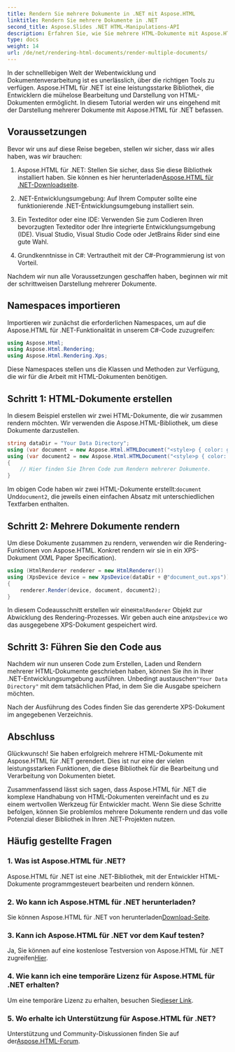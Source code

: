 ```yaml
---
title: Rendern Sie mehrere Dokumente in .NET mit Aspose.HTML
linktitle: Rendern Sie mehrere Dokumente in .NET
second_title: Aspose.Slides .NET HTML-Manipulations-API
description: Erfahren Sie, wie Sie mehrere HTML-Dokumente mit Aspose.HTML für .NET rendern. Steigern Sie Ihre Fähigkeiten zur Dokumentenverarbeitung mit dieser leistungsstarken Bibliothek.
type: docs
weight: 14
url: /de/net/rendering-html-documents/render-multiple-documents/
---
```

In der schnelllebigen Welt der Webentwicklung und Dokumentenverarbeitung ist es unerlässlich, über die richtigen Tools zu verfügen. Aspose.HTML für .NET ist eine leistungsstarke Bibliothek, die Entwicklern die mühelose Bearbeitung und Darstellung von HTML-Dokumenten ermöglicht. In diesem Tutorial werden wir uns eingehend mit der Darstellung mehrerer Dokumente mit Aspose.HTML für .NET befassen.

## Voraussetzungen

Bevor wir uns auf diese Reise begeben, stellen wir sicher, dass wir alles haben, was wir brauchen:

1.  Aspose.HTML für .NET: Stellen Sie sicher, dass Sie diese Bibliothek installiert haben. Sie können es hier herunterladen[Aspose.HTML für .NET-Downloadseite](https://releases.aspose.com/html/net/).

2. .NET-Entwicklungsumgebung: Auf Ihrem Computer sollte eine funktionierende .NET-Entwicklungsumgebung installiert sein.

3. Ein Texteditor oder eine IDE: Verwenden Sie zum Codieren Ihren bevorzugten Texteditor oder Ihre integrierte Entwicklungsumgebung (IDE). Visual Studio, Visual Studio Code oder JetBrains Rider sind eine gute Wahl.

4. Grundkenntnisse in C#: Vertrautheit mit der C#-Programmierung ist von Vorteil.

Nachdem wir nun alle Voraussetzungen geschaffen haben, beginnen wir mit der schrittweisen Darstellung mehrerer Dokumente.

## Namespaces importieren

Importieren wir zunächst die erforderlichen Namespaces, um auf die Aspose.HTML für .NET-Funktionalität in unserem C#-Code zuzugreifen:

```csharp
using Aspose.Html;
using Aspose.Html.Rendering;
using Aspose.Html.Rendering.Xps;
```

Diese Namespaces stellen uns die Klassen und Methoden zur Verfügung, die wir für die Arbeit mit HTML-Dokumenten benötigen.

## Schritt 1: HTML-Dokumente erstellen

In diesem Beispiel erstellen wir zwei HTML-Dokumente, die wir zusammen rendern möchten. Wir verwenden die Aspose.HTML-Bibliothek, um diese Dokumente darzustellen.

```csharp
string dataDir = "Your Data Directory";
using (var document = new Aspose.Html.HTMLDocument("<style>p { color: green; }</style><p>my first paragraph</p>", @"c:\work\"))
using (var document2 = new Aspose.Html.HTMLDocument("<style>p { color: blue; }</style><p>my first paragraph</p>", @"c:\work\"))
{
    // Hier finden Sie Ihren Code zum Rendern mehrerer Dokumente.
}
```

 Im obigen Code haben wir zwei HTML-Dokumente erstellt:`document` Und`document2`, die jeweils einen einfachen Absatz mit unterschiedlichen Textfarben enthalten.

## Schritt 2: Mehrere Dokumente rendern

Um diese Dokumente zusammen zu rendern, verwenden wir die Rendering-Funktionen von Aspose.HTML. Konkret rendern wir sie in ein XPS-Dokument (XML Paper Specification).

```csharp
using (HtmlRenderer renderer = new HtmlRenderer())
using (XpsDevice device = new XpsDevice(dataDir + @"document_out.xps"))
{
    renderer.Render(device, document, document2);
}
```

 In diesem Codeausschnitt erstellen wir eine`HtmlRenderer` Objekt zur Abwicklung des Rendering-Prozesses. Wir geben auch eine an`XpsDevice` wo das ausgegebene XPS-Dokument gespeichert wird.

## Schritt 3: Führen Sie den Code aus

 Nachdem wir nun unseren Code zum Erstellen, Laden und Rendern mehrerer HTML-Dokumente geschrieben haben, können Sie ihn in Ihrer .NET-Entwicklungsumgebung ausführen. Unbedingt austauschen`"Your Data Directory"` mit dem tatsächlichen Pfad, in dem Sie die Ausgabe speichern möchten.

Nach der Ausführung des Codes finden Sie das gerenderte XPS-Dokument im angegebenen Verzeichnis.

## Abschluss
Glückwunsch! Sie haben erfolgreich mehrere HTML-Dokumente mit Aspose.HTML für .NET gerendert. Dies ist nur eine der vielen leistungsstarken Funktionen, die diese Bibliothek für die Bearbeitung und Verarbeitung von Dokumenten bietet.

Zusammenfassend lässt sich sagen, dass Aspose.HTML für .NET die komplexe Handhabung von HTML-Dokumenten vereinfacht und es zu einem wertvollen Werkzeug für Entwickler macht. Wenn Sie diese Schritte befolgen, können Sie problemlos mehrere Dokumente rendern und das volle Potenzial dieser Bibliothek in Ihren .NET-Projekten nutzen.

## Häufig gestellte Fragen

### 1. Was ist Aspose.HTML für .NET?
Aspose.HTML für .NET ist eine .NET-Bibliothek, mit der Entwickler HTML-Dokumente programmgesteuert bearbeiten und rendern können.

### 2. Wo kann ich Aspose.HTML für .NET herunterladen?
 Sie können Aspose.HTML für .NET von herunterladen[Download-Seite](https://releases.aspose.com/html/net/).

### 3. Kann ich Aspose.HTML für .NET vor dem Kauf testen?
 Ja, Sie können auf eine kostenlose Testversion von Aspose.HTML für .NET zugreifen[Hier](https://releases.aspose.com/).

### 4. Wie kann ich eine temporäre Lizenz für Aspose.HTML für .NET erhalten?
 Um eine temporäre Lizenz zu erhalten, besuchen Sie[dieser Link](https://purchase.aspose.com/temporary-license/).

### 5. Wo erhalte ich Unterstützung für Aspose.HTML für .NET?
 Unterstützung und Community-Diskussionen finden Sie auf der[Aspose.HTML-Forum](https://forum.aspose.com/).
